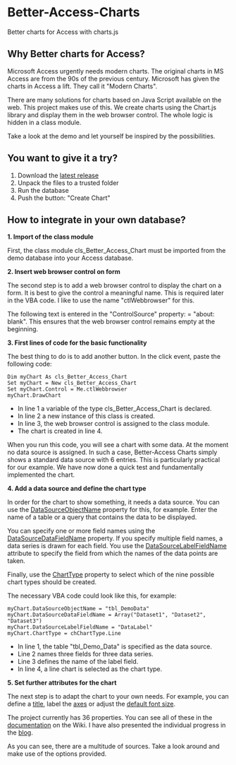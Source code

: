 # Better-Access-Charts
Better charts for Access with charts.js

## Why Better charts for Access?

Microsoft Access urgently needs modern charts. The original charts in MS Access are from the 90s of the previous century. Microsoft has given the charts in Access a lift. They call it "Modern Charts".

There are many solutions for charts based on Java Script available on the web. This project makes use of this.
We create charts using the Chart.js library and display them in the web browser control. The whole logic is hidden in a class module.

Take a look at the demo and let yourself be inspired by the possibilities.

## You want to give it a try?
1. Download the [latest release](https://github.com/team-moeller/better-access-charts/releases/latest)
2. Unpack the files to a trusted folder
3. Run the database
4. Push the button: "Create Chart"

## How to integrate in your own database?
**1. Import of the class module**

First, the class module cls_Better_Access_Chart must be imported from the demo database into your Access database.

**2. Insert web browser control on form**

The second step is to add a web browser control to display the chart on a form. It is best to give the control a meaningful name. This is required later in the VBA code. I like to use the name "ctlWebbrowser" for this.

The following text is entered in the "ControlSource" property: = "about: blank". This ensures that the web browser control remains empty at the beginning.

**3. First lines of code for the basic functionality**

The best thing to do is to add another button. In the click event, paste the following code:

```vba
Dim myChart As cls_Better_Access_Chart  
Set myChart = New cls_Better_Access_Chart  
Set myChart.Control = Me.ctlWebbrowser  
myChart.DrawChart  
```

* In line 1 a variable of the type cls_Better_Access_Chart is declared.
* In line 2 a new instance of this class is created.
* In line 3, the web browser control is assigned to the class module.
* The chart is created in line 4. 


When you run this code, you will see a chart with some data. At the moment no data source is assigned. In such a case, Better-Access Charts simply shows a standard data source with 6 entries. This is particularly practical for our example. We have now done a quick test and fundamentally implemented the chart.

**4. Add a data source and define the chart type**

In order for the chart to show something, it needs a data source. You can use the [DataSourceObjectName](https://github.com/team-moeller/better-access-charts/wiki/datasourceobjectname) property for this, for example. Enter the name of a table or a query that contains the data to be displayed.

You can specify one or more field names using the [DataSourceDataFieldName](https://github.com/team-moeller/better-access-charts/wiki/datasourcedatafieldname) property. If you specify multiple field names, a data series is drawn for each field. You use the [DataSourceLabelFieldName](https://github.com/team-moeller/better-access-charts/wiki/datasourcelabelfieldname) attribute to specify the field from which the names of the data points are taken.

Finally, use the [ChartType](https://github.com/team-moeller/better-access-charts/wiki/charttype) property to select which of the nine possible chart types should be created.

The necessary VBA code could look like this, for example:

```vba
myChart.DataSourceObjectName = "tbl_DemoData"
myChart.DataSourceDataFieldName = Array("Dataset1", "Dataset2", "Dataset3")
myChart.DataSourceLabelFieldName = "DataLabel"
myChart.ChartType = chChartType.Line
```

* In line 1, the table "tbl_Demo_Data" is specified as the data source.
* Line 2 names three fields for three data series.
* Line 3 defines the name of the label field.
* In line 4, a line chart is selected as the chart type.

**5. Set further attributes for the chart**

The next step is to adapt the chart to your own needs. For example, you can define a [title](https://github.com/team-moeller/better-access-charts/wiki/showtitle), label the [axes](https://github.com/team-moeller/better-access-charts/wiki/xaxislabeltext) or adjust the [default font size](https://github.com/team-moeller/better-access-charts/wiki/defaultfontsize).

The project currently has 36 properties. You can see all of these in the [documentation](https://github.com/team-moeller/better-access-charts/wiki/documentation) on the Wiki. I have also presented the individual progress in the [blog](https://translate.google.com/translate?hl=en&sl=de&tl=en&u=https%3A%2F%2Fblog.team-moeller.de%2Fsearch%2Flabel%2FBetter%20Access%20Charts).

As you can see, there are a multitude of sources. Take a look around and make use of the options provided.
